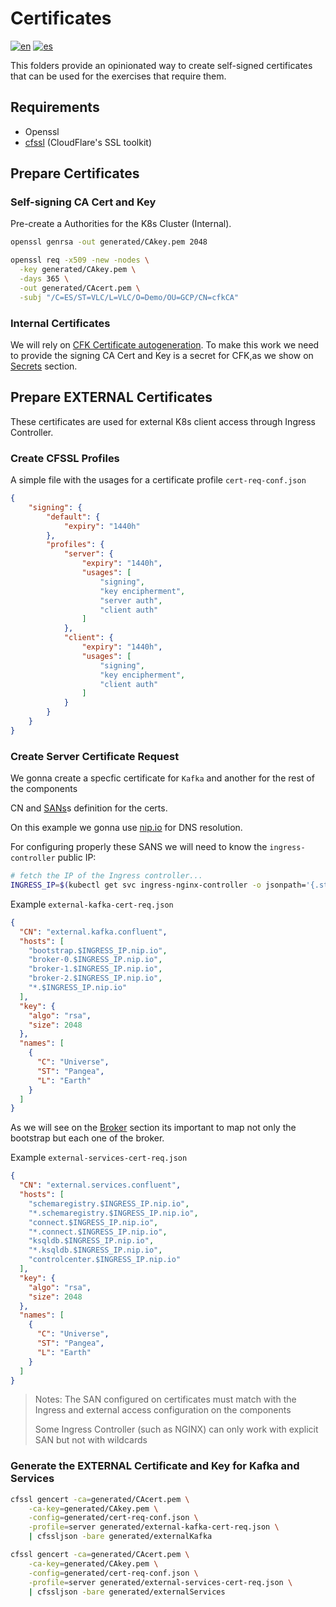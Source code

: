 # Certificates

[![en](https://img.shields.io/badge/lang-en-red.svg)](https://github.com/ogomezso/cfk-runbooks/blob/main/usecases/ZK-AutoTLS-RBAC-Ingress/0.certs/README.md)
[![es](https://img.shields.io/badge/lang-es-yellow.svg)](https://github.com/ogomezso/cfk-runbooks/blob/main/usecases/ZK-AutoTLS-RBAC-Ingress/0.certs/README.es.md)

This folders provide an opinionated way to create self-signed certificates that can be used for the exercises that require them.

## Requirements

- Openssl
- [cfssl](https://cfssl.org/) (CloudFlare's SSL toolkit)

## Prepare Certificates

### Self-signing CA Cert and Key

Pre-create a Authorities for the K8s Cluster (Internal).

```bash
openssl genrsa -out generated/CAkey.pem 2048
```

```bash
openssl req -x509 -new -nodes \
  -key generated/CAkey.pem \
  -days 365 \
  -out generated/CAcert.pem \
  -subj "/C=ES/ST=VLC/L=VLC/O=Demo/OU=GCP/CN=cfkCA"
```

### Internal Certificates

We will rely on [CFK Certificate autogeneration](https://docs.confluent.io/operator/current/co-network-encryption.html#auto-generated-tls-certificates). To make this work we need to provide the signing CA Cert and Key is a secret for CFK,as we show on  [Secrets](https://github.com/ogomezso/cfk-runbooks/blob/main/usecases/ZK-AutoTLS-RBAC-Ingress/secrets/README.md) section.

## Prepare EXTERNAL Certificates

These certificates are used for external K8s client access through Ingress Controller.

### Create CFSSL Profiles

A simple file with the usages for a certificate profile `cert-req-conf.json`

```json
{
    "signing": {
        "default": {
            "expiry": "1440h"
        },
        "profiles": {
            "server": {
                "expiry": "1440h",
                "usages": [
                    "signing",
                    "key encipherment",
                    "server auth",
                    "client auth"
                ]
            },
            "client": {
                "expiry": "1440h",
                "usages": [
                    "signing",
                    "key encipherment",
                    "client auth"
                ]
            }
        }
    }
}
```

### Create Server Certificate Request

We gonna create a specfic certificate for `Kafka` and another for the rest of the components

CN and [SANs](https://docs.confluent.io/operator/current/co-network-encryption.html#define-san)s definition for the certs.

On this example we gonna use  [nip.io](https://nip.io/) for DNS resolution.

For configuring properly these SANS we will need to know the `ingress-controller` public IP:

```bash
# fetch the IP of the Ingress controller...
INGRESS_IP=$(kubectl get svc ingress-nginx-controller -o jsonpath='{.status.loadBalancer.ingress[*].ip}')
```

Example `external-kafka-cert-req.json`

```json
{
  "CN": "external.kafka.confluent",
  "hosts": [
    "bootstrap.$INGRESS_IP.nip.io",
    "broker-0.$INGRESS_IP.nip.io",
    "broker-1.$INGRESS_IP.nip.io",
    "broker-2.$INGRESS_IP.nip.io",
    "*.$INGRESS_IP.nip.io"
  ],
  "key": {
    "algo": "rsa",
    "size": 2048
  },
  "names": [
    {
      "C": "Universe",
      "ST": "Pangea",
      "L": "Earth"
    }
  ]
}
```

As we will see on the  [Broker]() section its important to map not only the bootstrap but each one of the broker.

Example `external-services-cert-req.json`

```json
{
  "CN": "external.services.confluent",
  "hosts": [
    "schemaregistry.$INGRESS_IP.nip.io",
    "*.schemaregistry.$INGRESS_IP.nip.io",
    "connect.$INGRESS_IP.nip.io",
    "*.connect.$INGRESS_IP.nip.io",
    "ksqldb.$INGRESS_IP.nip.io",
    "*.ksqldb.$INGRESS_IP.nip.io",
    "controlcenter.$INGRESS_IP.nip.io"
  ],
  "key": {
    "algo": "rsa",
    "size": 2048
  },
  "names": [
    {
      "C": "Universe",
      "ST": "Pangea",
      "L": "Earth"
    }
  ]
}
```

>Notes:
>The SAN configured on certificates must match with the Ingress and external access configuration on the components
>
>Some Ingress Controller (such as NGINX) can only work with explicit SAN but not with wildcards

### Generate the EXTERNAL Certificate and Key for Kafka and Services

```bash
cfssl gencert -ca=generated/CAcert.pem \
    -ca-key=generated/CAkey.pem \
    -config=generated/cert-req-conf.json \
    -profile=server generated/external-kafka-cert-req.json \
    | cfssljson -bare generated/externalKafka
```

```bash
cfssl gencert -ca=generated/CAcert.pem \
    -ca-key=generated/CAkey.pem \
    -config=generated/cert-req-conf.json \
    -profile=server generated/external-services-cert-req.json \
    | cfssljson -bare generated/externalServices
```
